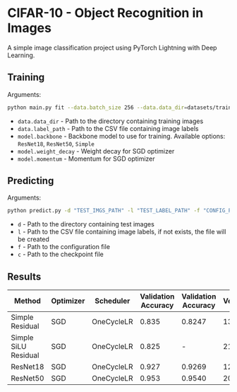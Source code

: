 # CIFAR-10 - Object Recognition in Images
A simple image classification project using PyTorch Lightning with Deep Learning.

## Training
Arguments:
```bash
python main.py fit --data.batch_size 256 --data.data_dir=datasets/train --data.label_path=datasets/trainLabels.csv --model.backbone ResNet50 --trainer.callbacks+=LearningRateMonitor --trainer.callbacks.logging_interval=step --trainer.max_epochs 100 --model.lr 6e-2 --model.weight_decay 1e-4 --model.momentum 0.9
```

* `data.data_dir` - Path to the directory containing training images
* `data.label_path` - Path to the CSV file containing image labels
* `model.backbone` - Backbone model to use for training. Available options: `ResNet18`, `ResNet50`, `Simple`  
* `model.weight_decay` - Weight decay for SGD optimizer  
* `model.momentum` - Momentum for SGD optimizer  

## Predicting
Arguments:
```bash
python predict.py -d "TEST_IMGS_PATH" -l "TEST_LABEL_PATH" -f "CONFIG_PATH" -c "CHECKPOINT_PATH"
```

* `d` - Path to the directory containing test images
* `l` - Path to the CSV file containing image labels, if not exists, the file will be created
* `f` - Path to the configuration file
* `c` - Path to the checkpoint file

## Results
| Method              | Optimizer | Scheduler | Validation Accuracy  | Validation Accuracy  | Version |
|---------------------|-----------|-----------|----------------------|----------------------|---------|
| Simple Residual     | SGD       | OneCycleLR| 0.835                | 0.8247               | 13      |
| Simple SiLU Residual| SGD       | OneCycleLR| 0.825                | -                    | 21      |
| ResNet18            | SGD       | OneCycleLR| 0.927                | 0.9269               | 12      |
| ResNet50            | SGD       | OneCycleLR| 0.953                | 0.9540               | 20      |
